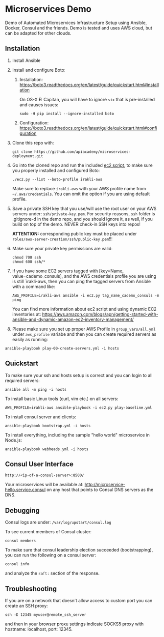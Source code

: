 # Microservices Demo

Demo of Automated Microservices Infrastructure Setup using Ansible, Docker, Consul and the friends. Demo is tested and uses AWS cloud, but can be adapted for other clouds.

## Installation

1. Install Ansible
2. Install and configure Boto:
    1. Installation: https://boto3.readthedocs.org/en/latest/guide/quickstart.html#installation
    
       On OS-X El Capitan, you will have to ignore `six` that is pre-installed and causes issues:
    
       ```console
       sudo -H pip install --ignore-installed boto
       ```
    
    2. Configuration: https://boto3.readthedocs.org/en/latest/guide/quickstart.html#configuration
3. Clone this repo with: 

    ```console
    git clone https://github.com/apiacademy/microservices-deployment.git
    ```
4. Go into the cloned repo and run the included [ec2 script](http://docs.ansible.com/ansible/intro_dynamic_inventory.html#example-aws-ec2-external-inventory-script), to make sure you properly installed and configured Boto:

    ```console
    ./ec2.py --list --boto-profile irakli-aws
    ```
    
    Make sure to replace `irakli-aws` with your AWS profile name from `~/.aws/credentials`. You can omit the option if you are using default profile.

1. Save a private SSH key that you use/will use the root user on your AWS servers under: `ssh/private-key.pem`. For security reasons, `ssh` folder is .gitignore-d in the demo repo, and you should ignore it, as well, if you build on top of the demo. NEVER check-in SSH keys into repos!

    **ATTENTION:** corresponding public key must be placed under `roles/aws-server-creation/ssh/public-key.pem`!!!

1. Make sure your private key permissions are valid:

    ```consul
    chmod 700 ssh
    chmod 600 ssh/*    
    ```
1. If you have some EC2 servers tagged with [key=Name, value=cademo_consuls], and the AWS credentials profile you are using is still `irakli-aws, then you can ping the tagged servers from Ansible with a command like:

    ```
    AWS_PROFILE=irakli-aws ansible -i ec2.py tag_name_cademo_consuls -m ping    
    ```
    
    You can find more information about ec2 script and using dynamic EC2 inventories at: <https://aws.amazon.com/blogs/apn/getting-started-with-ansible-and-dynamic-amazon-ec2-inventory-management/>

1. Please make sure you set up proper AWS Profile in `group_vars/all.yml` under `aws_profile` variabe and then you can create required servers as easily as running:

```
ansible-playbook play-00-create-servers.yml -i hosts
```
       
## Quickstart

To make sure your ssh and hosts setup is correct and you can login to all 
required servers:

```console
ansible all -m ping -i hosts
```

To install basic Linux tools (curl, vim etc.) on all servers:

```console
AWS_PROFILE=irakli-aws ansible-playbook -i ec2.py play-baseline.yml
```

To install consul server and clients:

```console
ansible-playbook bootstrap.yml -i hosts
```

To install everything, including the sample "hello world" microservice in Node.js:

```console
ansible-playbook webheads.yml -i hosts
```

## Consul User Interface

```
http://<ip-of-a-consul-server>:8500/
```

Your microservices will be available at: http://microservice-hello.service.consul on any host that points to Consul DNS servers as the DNS.

## Debugging

Consul logs are under: `/var/log/upstart/consul.log`

To see current members of Consul cluster: 

```
consul members
```

To make sure that consul leadership election succeeded (bootstrapping),
you can run the following on a consul server:

```
consul info
```

and analyze the `raft:` section of the response.
## Troubleshooting

If you are on a network that doesn't allow access to custom port you can create an SSH proxy:

```
ssh -D 12345 myuser@remote_ssh_server
```

and then in your browser proxu settings indicate SOCKS5 proxy with hostname: localhost, port: 12345.
